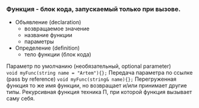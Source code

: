 ### **Функция** - блок кода, запускаемый только при вызове.

- Объявление (declaration)
	- возвращаемое значение
	- название функции
	- параметры
- Определение (definition)
	- тело функции (блок кода)

Параметр по умолчанию (необязательный, optional parameter)
	`void myFunc(string name = "Artem"){};`
Передача параметра по ссылке (pass by reference)
	`void myFunc(string& name){};`
Перегруженная функция
	то же имя функции, но возвращает и/или принимает другие типы.
Рекурсивная функция
	техника П, при которой функция вызывает саму себя.
